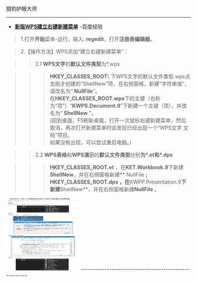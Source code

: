 猎豹护眼大师

-------------------------------------------------------

- [**新版WPS建立右键新建菜单**](https://jingyan.baidu.com/article/3d69c5515d458cf0ce02d750.html) -百度经验

> 1.打开**开始**菜单-运行，输入: **regedit**，打开**注册表编辑器**。

> 2.【操作方法】WPS添加“建立右键新建菜单”：

>> 2.1 **WPS文字**的**默认文件类型**为*.wps

>>> **HKEY_CLASSES_ROOT**\ 下WPS文字的默认文件类型.wps点击刚才创建的“ShellNew”项，在右侧窗格，新建“字符串值”，请改名为“ **NullFile**”。<br>
>>> 在**HKEY_CLASSES_ROOT\.wps**下的主键（也称为“项”）“**KWPS.Document.9**”下新建一个主键（项），并改名为“ **ShellNew** ”。<br>
>>> (回到桌面，F5刷新桌面，打开一次鼠标右键新建菜单，然后取消，再次打开新建菜单时会发现已经出现一个“WPS文字 文档”项目。<br>
>>> 如果没有出现，可以尝试重启电脑。)

>> 2.2 **WPS表格**和**WPS演示**的**默认文件类型**分别**为*.et和*.dps**

>>> **HKEY_CLASSES_ROOT\.et** ，在**KET.Workbook.9**下新建**ShellNew**，并在右侧窗格新建** NullFile **;<br> 
>>> **HKEY_CLASSES_ROOT\.dps** ，在**KWPP.Presentation.9**下新建**ShellNew**，并在右侧窗格新建**NullFile** 。

<img src="Win10-WPS-SoS.png" height="200" width="200" />
-------------------------------------------------------
